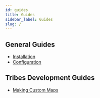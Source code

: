 ```yaml
---
id: guides
title: Guides
sidebar_label: Guides
slug: /
---
```


## General Guides

- [Installation](how-to-install)
- [Configuration](how-to-config)


## Tribes Development Guides

- [Making Custom Maps](how-to-make-maps)


<!---
## Gameplay Guides

- [Movement](how-to-move)
- [Shooting](how-to-shoot)
- [Spot Cappers](how-to-spot)
- [Competitive Format](how-to-competitive)

### Roles
- [Offence](how-to-offend)
- [Capping](how-to-cap)
- [Heavy on Flag](how-to-hof)
- [Defence](how-to-defend)
- [Sniping](how-to-snipe)
-->
